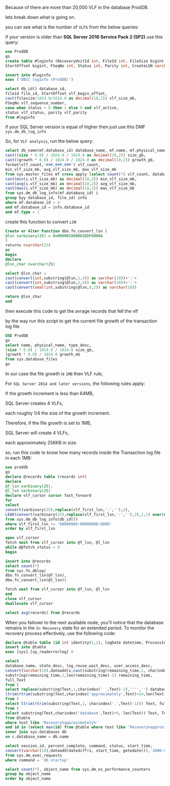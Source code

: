 Because of there are more than 20,000 VLF in the database ProdDB.

lets break down what is going on.

you can see what is the number of `VLF`s from the below queries:

if your version is older than **SQL Server 2016 Service Pack 2 (SP2)** use this query:

```sql
use ProdDB
go
create table #loginfo (RecoveryUnitId int, FileId int, FileSize bigint,
StartOffset bigint, FSeqNo int, Status int, Parity int, CreateLSN varchar(100))

insert into #loginfo
exec ('DBCC loginfo (ProdDB)')

select db_id() database_id,
fileid file_id, StartOffset vlf_begin_offset,
cast(filesize/1024.0/1024.0 as decimal(10,2)) vlf_size_mb,
FSeqNo vlf_sequence_number,
case when status > 0 then 1 else 0 end vlf_active,
status vlf_status, parity vlf_parity
from #loginfo
```
if your SQL Server version is equal of higher then just use this DMF `sys.dm_db_log_info`

So, for `VLF analysis`, run the below query:

```sql
select db_name(mf.database_id) database_name, mf.name, mf.physical_name,
cast((size * 8.0) / 1024.0 / 1024.0 as decimal(10,2)) size_gb,
cast((growth * 8.0) / 1024.0 / 1024.0 as decimal(10,2)) growth_gb,
format(vlf_count,'###,###,###') vlf_count,
min_vlf_size_mb, avg_vlf_size_mb, max_vlf_size_mb
from sys.master_files mf cross apply (select count(*) vlf_count, database_id, file_id,
cast(min(i.vlf_size_mb) as decimal(10,2)) min_vlf_size_mb,
cast(avg(i.vlf_size_mb) as decimal(10,2)) avg_vlf_size_mb,
cast(max(i.vlf_size_mb) as decimal(10,2)) max_vlf_size_mb
from sys.dm_db_log_info(mf.database_id) i
group byy database_id, file_id) info
where mf.database_id > 4
and mf.database_id = info.database_id
and mf.type = 1
```




create this function to convert `LSN`

```sql
Create or Alter Function dbo.fn_convert_lsn (
@lsn varbinary(25) = 0x00000C000001DDF0000A
)
returns nvarchar(25)
as
begin
declare
@lsn_char nvarchar(25)

select @lsn_char = 
cast(convert(int,substring(@lsn,1,4)) as varchar(10))+':'+
cast(convert(int,substring(@lsn,5,4)) as varchar(10))+':'+
cast(convert(smallint,substring(@lsn,9,2)) as varchar(10))

return @lsn_char
end
```

then execute this code to get the avrage records that fell the vlf

by the way run this script to get the current file growth of the transaction log file

```sql
USE ProdDB
go
select name, physical_name, type_desc,
(size * 8.0) / 1024.0 / 1024.0 size_gb,
(growth * 8.0) / 1024.0 growth_mb
from sys.database_files
go
```
In our case the file growth is `1MB` then VLF rule, 

For `SQL Server 2014 and later versions`, the following rules apply:

If the growth increment is less than 64MB, 

SQL Server creates 4 VLFs, 

each roughly 1/4 the size of the growth increment.

Therefore, if the file growth is set to 1MB, 

SQL Server will create 4 VLFs,

each approximately 256KB in size.

so, run this code to know how many records inside the Transaction log file in each 1MB:

```sql
use proddb
go
declare @records table (records int)
declare
@f_lsn varbinary(25),
@l_lsn varbinary(25)
declare vlf_cursor cursor fast_forward
for
select
convert(varbinary(25),replace(vlf_first_lsn,':',''),2),
LEAD(convert(varbinary(25),replace(vlf_first_lsn,':',''),2),1,1) over(order by vlf_first_lsn)
from sys.dm_db_log_info(db_id())
where vlf_first_lsn != '00000000:00000000:0000'
order by vlf_first_lsn

open vlf_cursor
fetch next from vlf_cursor into @f_lsn, @l_lsn
while @@fetch_status = 0
begin

insert into @records
select count(*)
from sys.fn_dblog(
dbo.fn_convert_lsn(@f_lsn),
dbo.fn_convert_lsn(@l_lsn))

fetch next from vlf_cursor into @f_lsn, @l_lsn
end
close vlf_cursor
deallocate vlf_cursor

select avg(records) from @records

```

When you failover to the next available node, you'll notice that the database remains in the `In Recovery` state for an extended period. To monitor the recovery process effectively, use the following code:

```sql
declare @table table (id int identity(1,1), logDate datetime, ProcessInfo varchar(200), Text varchar(max))
insert into @table
exec [sys].[sp_readerrorlog] 0

select 
database_name, state_desc, log_reuse_wait_desc, user_access_desc,
convert(varchar(10),dateadd(s,cast(substring(remaining_time,1, charindex(' ',remaining_time)-1) as bigint),'2000-01-01'),108) remain_formatted, 
substring(remaining_time,1,len(remaining_time)-1) remaining_time, 
full_Text
from (
select replace(substring(Text,1,charindex(' ',Text)-1),'''','') database_name,
ltrim(rtrim(substring(Text,charindex('approximately',Text)+14,len(Text)))) remaining_time, full_Text
from (
select ltrim(rtrim(substring(Text,1, charindex('.',Text)-1))) Text, full_Text
from (
select substring(Text,charindex('database',Text)+9, len(Text)) Text, Text full_Text
from @table
where text like 'Recovery%approximately%'
and id in (select max(id) from @table where text like 'Recovery%approximately%'))a)b)c
inner join sys.databases db
on c.database_name = db.name

select session_id, percent_complete, command, status, start_time,
convert(varchar(10),dateadd(datediff(s, start_time, getedate()),'2000-01-01'),108) duration
from sys.dm_exec_requests
where command = 'db startup'

select count(*), object_name from sys.dm_os_performance_counters
group by object_name
order by object_name

```




